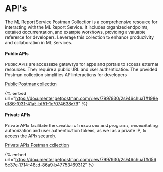 # API's

The ML Report Service Postman Collection is a comprehensive resource for interacting with the ML Report Service. It includes organized endpoints, detailed documentation, and example workflows, providing a valuable reference for developers. Leverage this collection to enhance productivity and collaboration in ML Services.

#### Public APIs

Public APIs are accessible gateways for apps and portals to access external resources. They require a public URL and user authentication. The provided Postman collection simplifies API interactions for developers.

[Public Postman collection](https://documenter.getpostman.com/view/7997930/2s946chuaT#198edf86-1031-41a5-bf51-1c7074638e79)

{% embed url="https://documenter.getpostman.com/view/7997930/2s946chuaT#198edf86-1031-41a5-bf51-1c7074638e79" %}

#### Private APIs

Private APIs facilitate the creation of resources and programs, necessitating authorization and user authentication tokens, as well as a private IP, to access the APIs securely.

[Private APIs Postman collection](https://documenter.getpostman.com/view/7997930/2s946chuaT#d565c37e-1714-48cd-86a9-b47753469312)

{% embed url="https://documenter.getpostman.com/view/7997930/2s946chuaT#d565c37e-1714-48cd-86a9-b47753469312" %}
